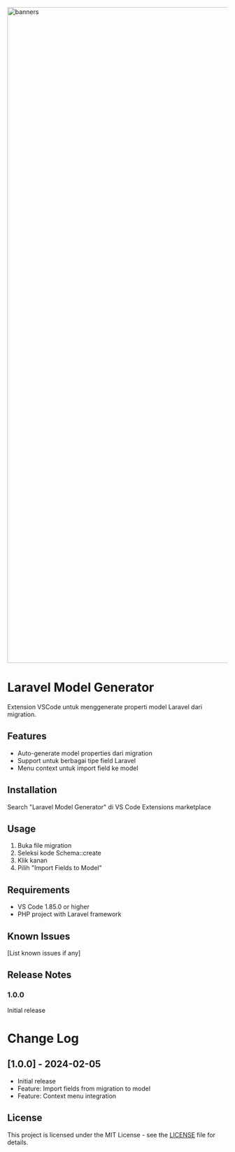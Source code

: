 <img width="1500" alt="banners" src="https://github.com/user-attachments/assets/c1046061-4977-4a1b-9376-ed602d9b4bb4" />

# Laravel Model Generator

Extension VSCode untuk menggenerate properti model Laravel dari migration.

## Features
- Auto-generate model properties dari migration
- Support untuk berbagai tipe field Laravel
- Menu context untuk import field ke model

## Installation
Search "Laravel Model Generator" di VS Code Extensions marketplace

## Usage
1. Buka file migration
2. Seleksi kode Schema::create
3. Klik kanan
4. Pilih "Import Fields to Model"

## Requirements
- VS Code 1.85.0 or higher
- PHP project with Laravel framework

## Known Issues
[List known issues if any]

## Release Notes
### 1.0.0
Initial release

# Change Log
## [1.0.0] - 2024-02-05
- Initial release
- Feature: Import fields from migration to model
- Feature: Context menu integration

## License
This project is licensed under the MIT License - see the [LICENSE](LICENSE) file for details.
